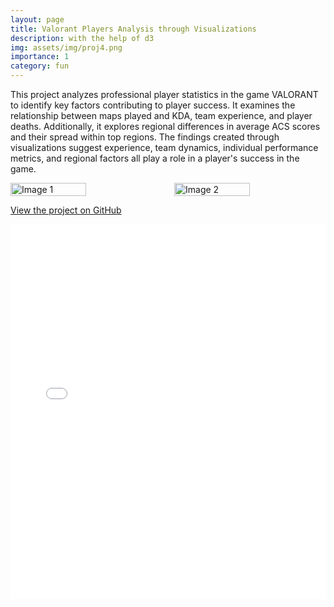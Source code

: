 ```yaml
---
layout: page
title: Valorant Players Analysis through Visualizations
description: with the help of d3
img: assets/img/proj4.png
importance: 1
category: fun
---
```


This project analyzes professional player statistics in the game VALORANT to identify key factors contributing to player success. It examines the relationship between maps played and KDA, team experience, and player deaths. Additionally, it explores regional differences in average ACS scores and their spread within top regions. The findings created through visualizations suggest experience, team dynamics, individual performance metrics, and regional factors all play a role in a player's success in the game.

<div style="display:flex; justify-content:space-between;">
  <img src="../../assets/img/proj4_1.png" alt="Image 1" style="width:50%; margin-right:10px;">
  <img src="../../assets/img/proj4_2.png" alt="Image 2" style="width:50%; margin-left:10px;">
</div>

[View the project on GitHub](https://github.com/Derek-Wen/vct-analysis-viz)

<embed src="../../assets/pdf/DSC106_Final_Project.pdf" type="application/pdf" width="100%" height="600px" />